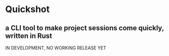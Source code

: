 # Quickshot 
## a CLI tool to make project sessions come quickly, written in Rust  

IN DEVELOPMENT, NO WORKING RELEASE YET 
